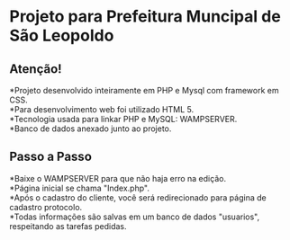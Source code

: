 # Projeto para Prefeitura Muncipal de São Leopoldo

## Atenção!
*Projeto desenvolvido inteiramente em PHP e Mysql com framework em CSS.<br>
*Para desenvolvimento web foi utilizado HTML 5.<br>
*Tecnologia usada para linkar PHP e MySQL: WAMPSERVER.<br>
*Banco de dados anexado junto ao projeto.<br>

## Passo a Passo
*Baixe o WAMPSERVER para que não haja erro na edição.<br>
*Página inicial se chama "Index.php".<br>
*Após o cadastro do cliente, você será redirecionado para página de cadastro protocolo.<br>
*Todas informações são salvas em um banco de dados "usuarios", respeitando as tarefas pedidas.<br>

